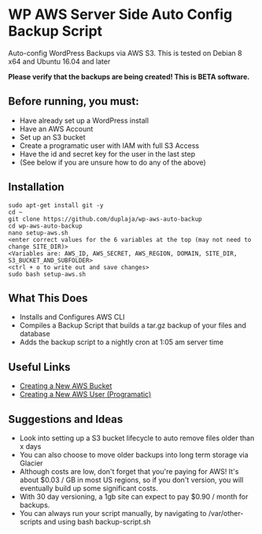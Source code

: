 # WP AWS Server Side Auto Config Backup Script
Auto-config WordPress Backups via AWS S3. This is tested on Debian 8 x64 and Ubuntu 16.04 and later

**Please verify that the backups are being created! This is BETA software.**

## Before running, you must:

* Have already set up a WordPress install
* Have an AWS Account
* Set up an S3 bucket
* Create a programatic user with IAM with full S3 Access
* Have the id and secret key for the user in the last step
* (See below if you are unsure how to do any of the above)

## Installation

    sudo apt-get install git -y
    cd ~
    git clone https://github.com/duplaja/wp-aws-auto-backup
    cd wp-aws-auto-backup
    nano setup-aws.sh
    <enter correct values for the 6 variables at the top (may not need to change SITE_DIR)>
    <Variables are: AWS_ID, AWS_SECRET, AWS_REGION, DOMAIN, SITE_DIR, S3_BUCKET_AND_SUBFOLDER>
    <ctrl + o to write out and save changes>
    sudo bash setup-aws.sh

## What This Does

* Installs and Configures AWS CLI
* Compiles a Backup Script that builds a tar.gz backup of your files and database
* Adds the backup script to a nightly cron at 1:05 am server time

## Useful Links


* [Creating a New AWS Bucket](http://docs.aws.amazon.com/AmazonS3/latest/UG/CreatingaBucket.html)
* [Creating a New AWS User (Programatic)](http://docs.aws.amazon.com/IAM/latest/UserGuide/id_users_create.html#id_users_create_console)

## Suggestions and Ideas

* Look into setting up a S3 bucket lifecycle to auto remove files older than x days
* You can also choose to move older backups into long term storage via Glacier
* Although costs are low, don't forget that you're paying for AWS! It's about $0.03 / GB in most US regions, so if you don't version, you will eventually build up some significant costs.
* With 30 day versioning, a 1gb site can expect to pay $0.90 / month for backups.
* You can always run your script manually, by navigating to /var/other-scripts and using bash backup-script.sh
